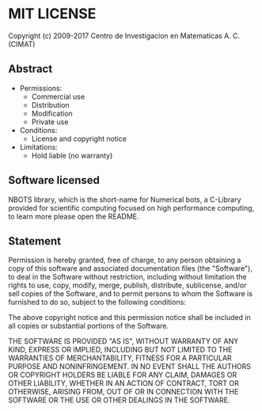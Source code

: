 # MIT LICENSE

Copyright (c) 2009-2017 Centro de Investigacion en Matematicas A. C. (CIMAT)

## Abstract
- Permissions:
    * Commercial use
    * Distribution
    * Modification
    * Private use
- Conditions:
    * License and copyright notice
- Limitations:
    * Hold liable (no warranty)

## Software licensed

NBOTS library, which is the short-name for Numerical bots, a C-Library
provided for scientific computing focused on high performance computing,
to learn more please open the README.

## Statement

Permission is hereby granted, free of charge, to any person obtaining a copy
of this software and associated documentation files (the "Software"), to deal
in the Software without restriction, including without limitation the rights
to use, copy, modify, merge, publish, distribute, sublicense, and/or sell
copies of the Software, and to permit persons to whom the Software is
furnished to do so, subject to the following conditions:

The above copyright notice and this permission notice shall be included in all
copies or substantial portions of the Software.

THE SOFTWARE IS PROVIDED "AS IS", WITHOUT WARRANTY OF ANY KIND, EXPRESS OR
IMPLIED, INCLUDING BUT NOT LIMITED TO THE WARRANTIES OF MERCHANTABILITY,
FITNESS FOR A PARTICULAR PURPOSE AND NONINFRINGEMENT. IN NO EVENT SHALL THE
AUTHORS OR COPYRIGHT HOLDERS BE LIABLE FOR ANY CLAIM, DAMAGES OR OTHER
LIABILITY, WHETHER IN AN ACTION OF CONTRACT, TORT OR OTHERWISE, ARISING FROM,
OUT OF OR IN CONNECTION WITH THE SOFTWARE OR THE USE OR OTHER DEALINGS IN THE
SOFTWARE.
